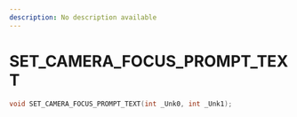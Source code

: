 ```yaml
---
description: No description available 
---
```


# SET_CAMERA_FOCUS_PROMPT_TEXT

```cpp
void SET_CAMERA_FOCUS_PROMPT_TEXT(int _Unk0, int _Unk1);
```